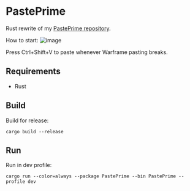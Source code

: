 # PastePrime

Rust rewrite of my [PastePrime repository](https://github.com/akshualy/PastePrime).

How to start:
![image](https://i.imgur.com/Brt5Cvt.png)

Press Ctrl+Shift+V to paste whenever Warframe pasting breaks.

## Requirements

- Rust

## Build

Build for release:
```shell
cargo build --release
```

## Run

Run in dev profile:
```shell
cargo run --color=always --package PastePrime --bin PastePrime --profile dev
```